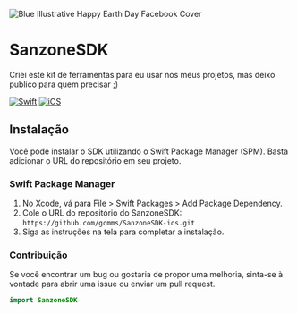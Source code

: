 
![Blue Illustrative Happy Earth Day Facebook Cover](https://github.com/gcmms/SanzoneSDK-ios/assets/32177705/ee94c6ec-7ec7-4f3c-971c-d51a3810da1c)
# SanzoneSDK

Criei este kit de ferramentas para eu usar nos meus projetos, mas deixo publico para quem precisar ;) 

[![Swift](https://img.shields.io/badge/Swift-5-orange.svg)](https://swift.org)
[![iOS](https://img.shields.io/badge/iOS-16+-blue.svg)](https://developer.apple.com/ios/)

## Instalação

Você pode instalar o SDK utilizando o Swift Package Manager (SPM). Basta adicionar o URL do repositório em seu projeto.

### Swift Package Manager

1. No Xcode, vá para File > Swift Packages > Add Package Dependency.
2. Cole o URL do repositório do SanzoneSDK: `https://github.com/gcmms/SanzoneSDK-ios.git`
3. Siga as instruções na tela para completar a instalação.

### Contribuição
Se você encontrar um bug ou gostaria de propor uma melhoria, sinta-se à vontade para abrir uma issue ou enviar um pull request.

```swift
import SanzoneSDK
```
